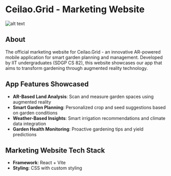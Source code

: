# Ceilao.Grid - Marketing Website
![alt text](image.png)

## About

The official marketing website for Ceilao.Grid - an innovative AR-powered mobile application for smart garden planning and management. Developed by IIT undergraduates (SDGP CS 82), this website showcases our app that aims to transform gardening through augmented reality technology.

## App Features Showcased

- **AR-Based Land Analysis**: Scan and measure garden spaces using augmented reality
- **Smart Garden Planning**: Personalized crop and seed suggestions based on garden conditions
- **Weather-Based Insights**: Smart irrigation recommendations and climate data integration
- **Garden Health Monitoring**: Proactive gardening tips and yield predictions


## Marketing Website Tech Stack

- **Framework**: React + Vite
- **Styling**: CSS with custom styling


